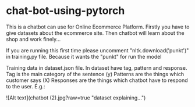 # chat-bot-using-pytorch

This is a chatbot can use for Online Ecommerce Platform.
Firstly you have to give datasets about the ecommerce site. Then chatbot will learn about the shop and work finely...

If you are running this first time please uncomment 
"nltk.download('punkt')" 
in training.py file. Because it wants the "punkt" for run the model

Training data in dataset.json file. In dataset have tag, pattern and response.
	Tag is the main category of the sentence (y)
	Patterns are the things which customer says (X)
	Responses are the things which chatbot have to respond to the user. 
E.g.:

![Alt text](chatbot (2).jpg?raw=true "dataset explaining...")
